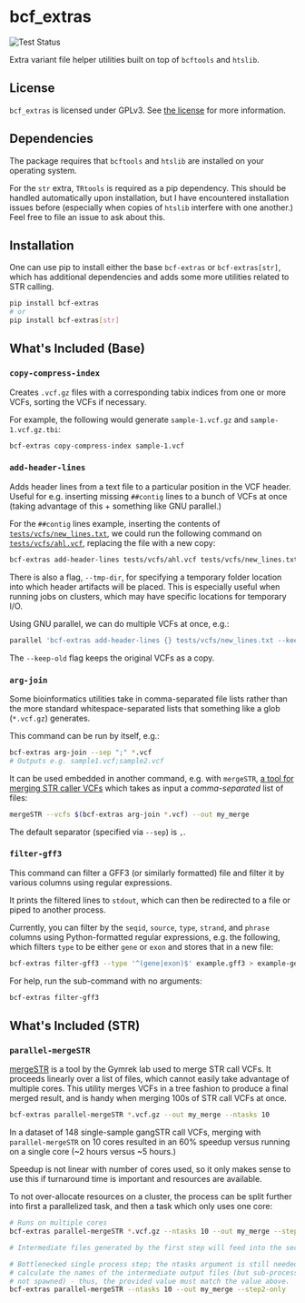 # bcf_extras

![Test Status](https://github.com/davidlougheed/bcf_extras/workflows/Tests/badge.svg)

Extra variant file helper utilities built on top of `bcftools` and `htslib`.


## License

`bcf_extras` is licensed under GPLv3. See [the license](./LICENSE) for more 
information.


## Dependencies

The package requires that `bcftools` and `htslib` are installed on your 
operating system.

For the `str` extra, `TRtools` is required as a pip dependency. This should be
handled automatically upon installation, but I have encountered installation 
issues before (especially when copies of `htslib` interfere with one another.)
Feel free to file an issue to ask about this.


## Installation

One can use pip to install either the base `bcf-extras` or `bcf-extras[str]`,
which has additional dependencies and adds some more utilities related to STR
calling.

```bash
pip install bcf-extras
# or
pip install bcf-extras[str]
```


## What's Included (Base)

### `copy-compress-index`

Creates `.vcf.gz` files with a corresponding tabix indices from one or more 
VCFs, sorting the VCFs if necessary.

For example, the following would generate `sample-1.vcf.gz` and `sample-1.vcf.gz.tbi`:

```bash
bcf-extras copy-compress-index sample-1.vcf
```

### `add-header-lines`

Adds header lines from a text file to a particular position in the VCF header.
Useful for e.g. inserting missing `##contig` lines to a bunch of VCFs at once
(taking advantage of this + something like GNU parallel.)

For the `##contig` lines example, inserting the contents of 
[`tests/vcfs/new_lines.txt`](tests/vcfs/new_lines.txt), we could run the 
following command on [`tests/vcfs/ahl.vcf`](tests/vcfs/ahl.vcf), replacing the 
file with a new copy:

```bash
bcf-extras add-header-lines tests/vcfs/ahl.vcf tests/vcfs/new_lines.txt
```

There is also a flag, `--tmp-dir`, for specifying a temporary folder location
into which header artifacts will be placed. This is especially useful when 
running jobs on clusters, which may have specific locations for temporary I/O.

Using GNU parallel, we can do multiple VCFs at once, e.g.:

```bash
parallel 'bcf-extras add-header-lines {} tests/vcfs/new_lines.txt --keep-old' ::: /path/to/my/vcfs/*.vcf
```

The `--keep-old` flag keeps the original VCFs as a copy.

### `arg-join`

Some bioinformatics utilities take in comma-separated file lists rather than 
the more standard whitespace-separated lists that something like a glob 
(`*.vcf.gz`) generates.

This command can be run by itself, e.g.:

```bash
bcf-extras arg-join --sep ";" *.vcf
# Outputs e.g. sample1.vcf;sample2.vcf
```

It can be used embedded in another command, e.g. with `mergeSTR`,
[a tool for merging STR caller VCFs](https://github.com/gymreklab/TRTools)
which takes as input a *comma-separated* list of files:

```bash
mergeSTR --vcfs $(bcf-extras arg-join *.vcf) --out my_merge
```

The default separator (specified via `--sep`) is `,`.

### `filter-gff3`

This command can filter a GFF3 (or similarly formatted) file and filter it
by various columns using regular expressions.

It prints the filtered lines to `stdout`, which can then be redirected to a 
file or piped to another process.

Currently, you can filter by the `seqid`, `source`, `type`, `strand`, and 
`phrase` columns using Python-formatted regular expressions, e.g. the 
following, which filters `type` to be either `gene` or `exon` and stores that
in a new file:

```bash
bcf-extras filter-gff3 --type '^(gene|exon)$' example.gff3 > example-genes-exons.gff3
```

For help, run the sub-command with no arguments:

```bash
bcf-extras filter-gff3
```


## What's Included (STR)

### `parallel-mergeSTR`

[mergeSTR](https://github.com/gymreklab/TRTools) is a tool by the Gymrek lab
used to merge STR call VCFs. It proceeds linearly over a list of files, which
cannot easily take advantage of multiple cores. This utility merges VCFs in a 
tree fashion to produce a final merged result, and is handy when merging 100s
of STR call VCFs at once.

```bash
bcf-extras parallel-mergeSTR *.vcf.gz --out my_merge --ntasks 10
```

In a dataset of 148 single-sample gangSTR call VCFs, merging with 
`parallel-mergeSTR` on 10 cores resulted in an 60% speedup versus
running on a single core (~2 hours versus ~5 hours.)

Speedup is not linear with number of cores used, so it only makes sense to use
this if turnaround time is important and resources are available.

To not over-allocate resources on a cluster, the process can be split further
into first a parallelized task, and then a task which only uses one core:

```bash
# Runs on multiple cores
bcf-extras parallel-mergeSTR *.vcf.gz --ntasks 10 --out my_merge --step1-only

# Intermediate files generated by the first step will feed into the second step.

# Bottlenecked single process step; the ntasks argument is still needed to 
# calculate the names of the intermediate output files (but sub-processes are 
# not spawned) - thus, the provided value must match the value above.
bcf-extras parallel-mergeSTR --ntasks 10 --out my_merge --step2-only
```
